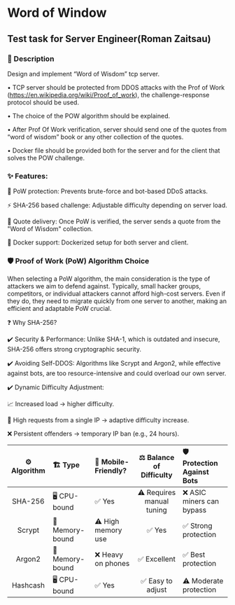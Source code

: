 # Word of Window

## Test task for Server Engineer(Roman Zaitsau)

### 📜 Description
Design and implement “Word of Wisdom” tcp server.

• TCP server should be protected from DDOS attacks with the Prof of Work (https://en.wikipedia.org/wiki/Proof_of_work), the challenge-response protocol should be used.

• The choice of the POW algorithm should be explained.

• After Prof Of Work verification, server should send one of the quotes from “word of wisdom” book or any other collection of the quotes.

• Docker file should be provided both for the server and for the client that solves the POW challenge.

### ✨ Features:

🔐 PoW protection: Prevents brute-force and bot-based DDoS attacks.

⚡ SHA-256 based challenge: Adjustable difficulty depending on server load.

📖 Quote delivery: Once PoW is verified, the server sends a quote from the "Word of Wisdom" collection.

🐳 Docker support: Dockerized setup for both server and client.

### 🛡️ Proof of Work (PoW) Algorithm Choice

When selecting a PoW algorithm, the main consideration is the type of attackers we aim to defend against. Typically, small hacker groups, competitors, or individual attackers cannot afford high-cost servers. Even if they do, they need to migrate quickly from one server to another, making an efficient and adaptable PoW crucial.

❓ Why SHA-256?

✔️ Security & Performance: Unlike SHA-1, which is outdated and insecure, SHA-256 offers strong cryptographic security.

✔️ Avoiding Self-DDOS: Algorithms like Scrypt and Argon2, while effective against bots, are too resource-intensive and could overload our own server.

✔️ Dynamic Difficulty Adjustment:

📈 Increased load → higher difficulty.

🚫 High requests from a single IP → adaptive difficulty increase.

❌ Persistent offenders → temporary IP ban (e.g., 24 hours).


| ⚙️ Algorithm | 🏗️ Type         | 📱 Mobile-Friendly?       |   ⚖️ Balance of Difficulty   | 🛡️ Protection Against Bots      |
|:----------:|:-------------|:-------------------------|:----------------------------------:|:----------------------------|  
|  SHA-256   | 🖥️ CPU-bound   | ✅ Yes                    |  ⚠️ Requires manual tuning | ❌ ASIC miners can bypass |
|   Scrypt   | 🧠 Memory-bound | ⚠️ High memory use |               ✅ Yes                | ✅ Strong protection         |
|   Argon2   | 🧠 Memory-bound | ❌ Heavy on phones     |    ✅ Excellent              | ✅ Best protection      |
|  Hashcash  | 🖥️ CPU-bound | ✅ Yes                    |  ✅ Easy to adjust  | ⚠️ Moderate protection        |

